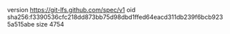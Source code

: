 version https://git-lfs.github.com/spec/v1
oid sha256:f3390536cfc218dd873bb75d98dbd1ffed64eacd311db239f6bcb9235a515abe
size 4754
